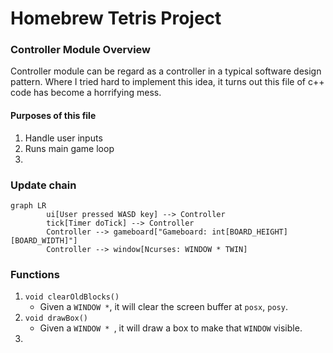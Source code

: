 # Homebrew Tetris Project

### Controller Module Overview

Controller module can be regard as a controller in a typical software design pattern. 
Where I tried hard to implement this idea, it turns out this file of c++ code has become a horrifying mess.

#### Purposes of this file

1. Handle user inputs
2. Runs main game loop
3. 

### Update chain

```mermaid
graph LR
        ui[User pressed WASD key] --> Controller
        tick[Timer doTick] --> Controller
        Controller --> gameboard["Gameboard: int[BOARD_HEIGHT][BOARD_WIDTH]"]
        Controller --> window[Ncurses: WINDOW * TWIN]
```

### Functions

1. `void clearOldBlocks()`
   - Given a `WINDOW *`, it will clear the screen buffer at `posx`, `posy`.
2. `void drawBox()`
   - Given a `WINDOW * `, it will draw a box to make that `WINDOW` visible.
3. 